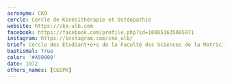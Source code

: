 ```yaml
---
acronyme: CKO
cercle: Cercle de Kinésithérapie et Ostéopathie
website: https://cko-ulb.com
facebook: https://facebook.com/profile.php?id=100053635065871
instagram: https://instagram.com/cko_ulb/
brief: Cercle des Étudiant•e•s de la Faculté des Sciences de la Motricité
baptismal: True
color: '#A50000'
date: 1972
others_names: [CEEPK]
---
```

